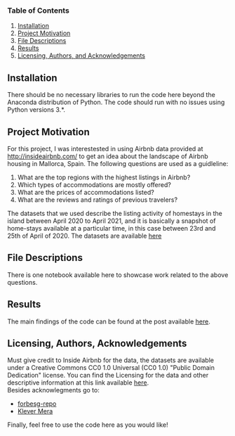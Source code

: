 
### Table of Contents

1. [Installation](#installation)
2. [Project Motivation](#motivation)
3. [File Descriptions](#files)
4. [Results](#results)
5. [Licensing, Authors, and Acknowledgements](#licensing)

## Installation <a name="installation"></a>

There should be no necessary libraries to run the code here beyond the Anaconda distribution of Python.  The code should run with no issues using Python versions 3.*.

## Project Motivation<a name="motivation"></a>

For this project, I was interestested in using Airbnb data provided at http://insideairbnb.com/ to get an idea about the landscape of Airbnb housing in Mallorca, Spain. The following questions are used as a guidleline:

1. What are the top regions with the highest listings in Airbnb?
2. Which types of accommodations are mostly offered?
3. What are the prices of accommodations listed?
4. What are the reviews and ratings of previous travelers?

The datasets that we used describe the listing activity of homestays in the island between April 2020 to April 2021, and it is basically a snapshot of home-stays available at a particular time, in this case between 23rd and 25th of April of 2020. The datasets are available [here](http://insideairbnb.com/get-the-data.html)


## File Descriptions <a name="files"></a>

There is one notebook available here to showcase work related to the above questions. 


## Results<a name="results"></a>

The main findings of the code can be found at the post available [here](https://medium.com/@ayedins/visiting-majorca-after-lockdown-c75a01ed6061).

## Licensing, Authors, Acknowledgements<a name="licensing"></a>

Must give credit to Inside Airbnb for the data, the datasets are available under a Creative Commons CC0 1.0 Universal (CC0 1.0) "Public Domain Dedication" license. You can find the Licensing for the data and other descriptive information at this link available [here](http://insideairbnb.com/get-the-data.html).  
Besides acknowlegments go to:
- [forbesg-repo](https://github.com/forbesg-repo/airbnb-ct)
- [Klever Mera](https://github.com/kmera/Boston_project)

Finally, feel free to use the code here as you would like! 
